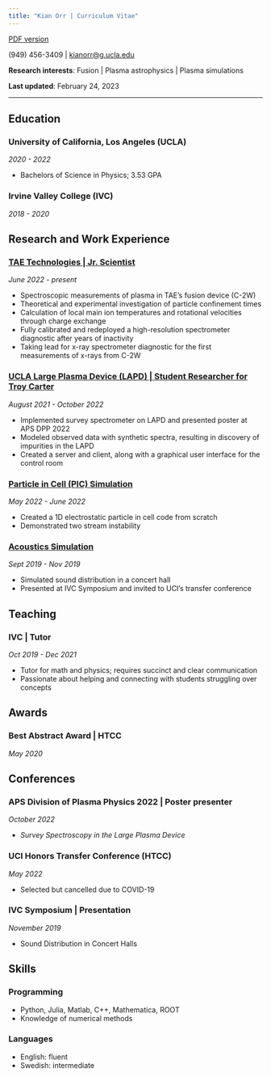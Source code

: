 ```yaml
---
title: "Kian Orr | Curriculum Vitae"
---
```


[PDF version](/CV.pdf)

(949) 456-3409 | kianorr@g.ucla.edu

**Research interests**: Fusion | Plasma astrophysics | Plasma simulations

**Last updated**: February 24, 2023
___

## Education
### University of California, Los Angeles (UCLA)
_2020 - 2022_

- Bachelors of Science in Physics; 3.53 GPA

### Irvine Valley College (IVC)
_2018 - 2020_

## Research and Work Experience
### [TAE Technologies | Jr. Scientist](/research/tae) 
_June 2022 - present_
- Spectroscopic measurements of plasma in TAE’s fusion device (C-2W)
- Theoretical and experimental investigation of particle confinement times
- Calculation of local main ion temperatures and rotational velocities through charge exchange
- Fully calibrated and redeployed a high-resolution spectrometer diagnostic after years of inactivity
- Taking lead for x-ray spectrometer diagnostic for the first measurements of x-rays from C-2W

### [UCLA Large Plasma Device (LAPD) | Student Researcher for Troy Carter](/research/lapd)
_August 2021 - October 2022_

- Implemented survey spectrometer on LAPD and presented poster at APS DPP 2022
- Modeled observed data with synthetic spectra, resulting in discovery of impurities in the LAPD
- Created a server and client, along with a graphical user interface for the control room

### [Particle in Cell (PIC) Simulation](/research/pic)
_May 2022 - June 2022_

- Created a 1D electrostatic particle in cell code from scratch
- Demonstrated two stream instability

### [Acoustics Simulation](/research/acoustics)
_Sept 2019 - Nov 2019_

- Simulated sound distribution in a concert hall
- Presented at IVC Symposium and invited to UCI’s transfer conference

## Teaching
### IVC | Tutor
_Oct 2019 - Dec 2021_

- Tutor for math and physics; requires succinct and clear communication
- Passionate about helping and connecting with students struggling over concepts

## Awards
### Best Abstract Award | HTCC
_May 2020_

## Conferences
### APS Division of Plasma Physics 2022 | Poster presenter 
_October 2022_

- _Survey Spectroscopy in the Large Plasma Device_

### UCI Honors Transfer Conference (HTCC)
_May 2022_

- Selected but cancelled due to COVID-19

### IVC Symposium | Presentation
_November 2019_

- Sound Distribution in Concert Halls

## Skills
### Programming
- Python, Julia, Matlab, C++, Mathematica, ROOT
- Knowledge of numerical methods

### Languages
- English: fluent
- Swedish: intermediate

